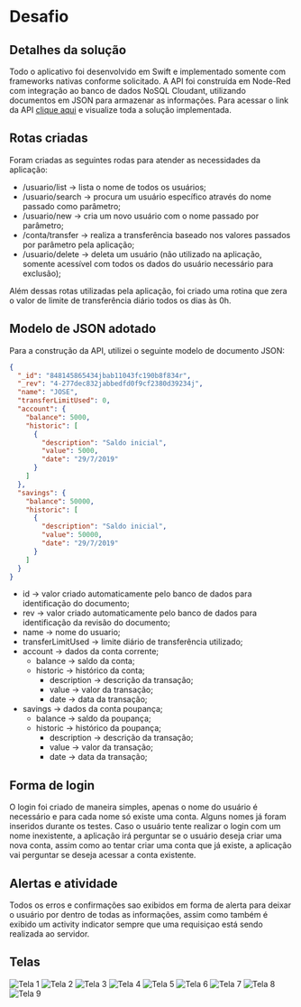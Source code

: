 # Desafio

## Detalhes da solução 

Todo o aplicativo foi desenvolvido em Swift e implementado somente com frameworks nativas conforme solicitado.
A API foi construída em Node-Red com integração ao banco de dados NoSQL Cloudant, utilizando documentos em JSON para armazenar as informações. Para acessar o link da API [clique aqui](https://api-murilo.mybluemix.net/red/) e visualize toda a solução implementada.

## Rotas criadas

Foram criadas as seguintes rodas para atender as necessidades da aplicação:
- /usuario/list -> lista o nome de todos os usuários;
- /usuario/search -> procura um usuário específico através do nome passado como parâmetro;
- /usuario/new -> cria um novo usuário com o nome passado por parâmetro;
- /conta/transfer -> realiza a transferência baseado nos valores passados por parâmetro pela aplicação;
- /usuario/delete -> deleta um usuário (não utilizado na aplicação, somente acessível com todos os dados do usuário necessário para exclusão);

Além dessas rotas utilizadas pela aplicação, foi criado uma rotina que zera o valor de limite de transferência diário todos os dias às 0h. 

## Modelo de JSON adotado

Para a construção da API, utilizei o seguinte modelo de documento JSON:

```json
{
  "_id": "848145865434jbab11043fc190b8f834r",
  "_rev": "4-277dec832jabbedfd0f9cf2380d39234j",
  "name": "JOSE",
  "transferLimitUsed": 0,
  "account": {
    "balance": 5000,
    "historic": [
      {
        "description": "Saldo inicial",
        "value": 5000,
        "date": "29/7/2019"
      }
    ]
  },
  "savings": {
    "balance": 50000,
    "historic": [
      {
        "description": "Saldo inicial",
        "value": 50000,
        "date": "29/7/2019"
      }
    ]
  }
}
```

- id -> valor criado automaticamente pelo banco de dados para identificação do documento;
- rev -> valor criado automaticamente pelo banco de dados para identificação da revisão do documento;
- name -> nome do usuario;
- transferLimitUsed -> limite diário de transferência utilizado;
- account -> dados da conta corrente;
  - balance -> saldo da conta;
  - historic -> histórico da conta;
    - description -> descrição da transação;
    - value -> valor da transação;
    - date -> data da transação;
- savings -> dados da conta poupança;
  - balance -> saldo da poupança;
  - historic -> histórico da poupança;
    - description -> descrição da transação;
    - value -> valor da transação;
    - date -> data da transação;

## Forma de login

O login foi criado de maneira simples, apenas o nome do usuário é necessário e para cada nome só existe uma conta. Alguns nomes já foram inseridos durante os testes.
Caso o usuário tente realizar o login com um nome inexistente, a aplicação irá perguntar se o usuário deseja criar uma nova conta, assim como ao tentar criar uma conta que já existe, a aplicação vai perguntar se deseja acessar a conta existente.

## Alertas e atividade

Todos os erros e confirmações sao exibidos em forma de alerta para deixar o usuário por dentro de todas as informações, assim como também é exibido um activity indicator sempre que uma requisiçao está sendo realizada ao servidor.

## Telas

![Tela 1](imgs/tela1.png "Imagem da tela 1")
![Tela 2](imgs/tela1.png "Imagem da tela 2")
![Tela 3](imgs/tela1.png "Imagem da tela 3")
![Tela 4](imgs/tela1.png "Imagem da tela 4")
![Tela 5](imgs/tela1.png "Imagem da tela 5")
![Tela 6](imgs/tela1.png "Imagem da tela 6")
![Tela 7](imgs/tela1.png "Imagem da tela 7")
![Tela 8](imgs/tela1.png "Imagem da tela 8")
![Tela 9](imgs/tela1.png "Imagem da tela 9")

